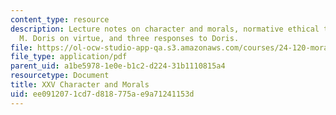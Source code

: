 ```yaml
---
content_type: resource
description: Lecture notes on character and morals, normative ethical theories, John
  M. Doris on virtue, and three responses to Doris.
file: https://ol-ocw-studio-app-qa.s3.amazonaws.com/courses/24-120-moral-psychology-spring-2009/ee0912071cd7d818775ae9a71241153d_MIT24_120s09_lec25.pdf
file_type: application/pdf
parent_uid: a1be5978-1e0e-b1c2-d224-31b1110815a4
resourcetype: Document
title: XXV Character and Morals
uid: ee091207-1cd7-d818-775a-e9a71241153d
---
```


